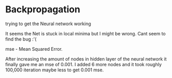 # Backpropagation
trying to get the Neural network working

It seems the Net is stuck in local minima but I might be wrong. Cant seem to find the bug :'(

mse - Mean Squared Error.

After increasing the amount of nodes in hidden layer of the neural network it finally gave me an mse of 0.001.
I added 6 more nodes and it took roughly 100,000 iteration maybe less to get 0.001 mse.
